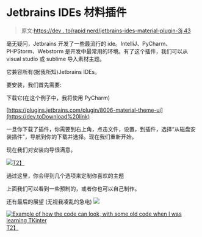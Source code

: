 # Jetbrains IDEs 材料插件

> 原文:[https://dev . to/rapid nerd/jetbrains-ides-material-plugin-3j 43](https://dev.to/rapidnerd/jetbrains-ides-material-plugin-3j43)

毫无疑问，Jetbrains 开发了一些最流行的 ide。IntelliJ、PyCharm、PHPStorm、Webstorm 是开发中最常用的环境。有了这个插件，我们可以从 visual studio 或 sublime 导入素材主题。

它兼容所有(据我所知)Jetbrains IDEs。

要安装，我们首先需要:

下载它(在这个例子中，我将使用 PyCharm)

[https://plugins.jetbrains.com/plugin/8006-material-theme-ui](https://dev.toDownload%20link)

一旦你下载了插件，你需要到右上角，点击文件，设置，到插件，选择“从磁盘安装插件”，导航到你的下载并选择。现在我们重新开始。

现在我们对安装向导很满意。

[![](../Images/7eee825a8f00b79af81e907b2167e69e.png)T2】](https://res.cloudinary.com/practicaldev/image/fetch/s--NEQvBx3f--/c_limit%2Cf_auto%2Cfl_progressive%2Cq_auto%2Cw_880/https://i.imgur.com/ZniLgYA.png)

通过这里，你会得到几个选项来定制你喜欢的主题

上面我们可以看到一些预制的，或者你也可以自己制作。

还有最后的展望
(无视我凌乱的急电)
[![](../Images/04ecf0a3a2b34840105d0a37f5db2305.png)](https://res.cloudinary.com/practicaldev/image/fetch/s--k4CLvkbu--/c_limit%2Cf_auto%2Cfl_progressive%2Cq_auto%2Cw_880/https://i.imgur.com/AV4d3IC.png)

[![Example of how the code can look, with some old code when I was learning TKinter ](../Images/229849fb02b6774d42973d8a13c74d65.png)T2】](https://res.cloudinary.com/practicaldev/image/fetch/s--YEIn_5ub--/c_limit%2Cf_auto%2Cfl_progressive%2Cq_auto%2Cw_880/https://i.imgur.com/ilfGR3V.png)